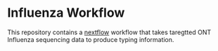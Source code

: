 # Influenza Workflow

This repository contains a [nextflow](https://www.nextflow.io/) workflow
that takes taregtted ONT Influenza sequencing data to produce typing information.
